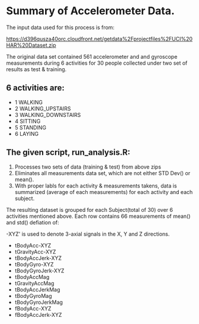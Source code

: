 # Summary of Accelerometer Data.

The input data used for this process is from:

https://d396qusza40orc.cloudfront.net/getdata%2Fprojectfiles%2FUCI%20HAR%20Dataset.zip 

The original data set contained 561 accelerometer and and gyroscope measurements during 6 activities for 30 people collected under two set of results as test & training.

## 6 activities are:

* 1 WALKING
* 2 WALKING_UPSTAIRS
* 3 WALKING_DOWNSTAIRS
* 4 SITTING
* 5 STANDING
* 6 LAYING

## The given script, run_analysis.R:

1. Processes two sets of data (training & test) from above zips
2. Eliminates all measurements data set, which are not either STD Dev() or mean().
3. With proper labls for each activity & measurements takens, data is summarized  (average of each measurements)  for each activity and each subject.

The resulting dataset is grouped for each Subject(total of 30) over 6 activities mentioned above. Each row contains  66 measurements of mean() and std() defiation of:

-XYZ' is used to denote 3-axial signals in the X, Y and Z directions.

* tBodyAcc-XYZ
* tGravityAcc-XYZ
* tBodyAccJerk-XYZ
* tBodyGyro-XYZ
* tBodyGyroJerk-XYZ
* tBodyAccMag
* tGravityAccMag
* tBodyAccJerkMag
* tBodyGyroMag
* tBodyGyroJerkMag
* fBodyAcc-XYZ
* fBodyAccJerk-XYZ

 





